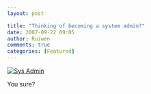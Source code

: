 ```yaml
---
layout: post

title: "Thinking of becoming a system admin?"
date: 2007-09-22 09:05
author: Ruiwen
comments: true
categories: [Featured]
---
```

<a href='http://linuxNUS.org/wp-content/uploads/2007/09/sysmin.jpg' title='Sys Admin'><img src='http://linuxNUS.org/wp-content/uploads/2007/09/sysmin.jpg' alt='Sys Admin' /></a>

You sure?
